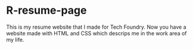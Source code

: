 # R-resume-page
This is my resume website that I made for Tech Foundry.
Now you have a website made with HTML and CSS which descrips me in the work area of my life.
